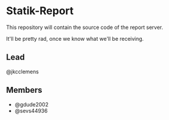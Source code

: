 Statik-Report
=============

This repository will contain the  source code of the report server.

It'll be pretty rad, once we know what we'll be receiving.

Lead
----
@jkcclemens

Members
-------
* @gdude2002
* @sevs44936

